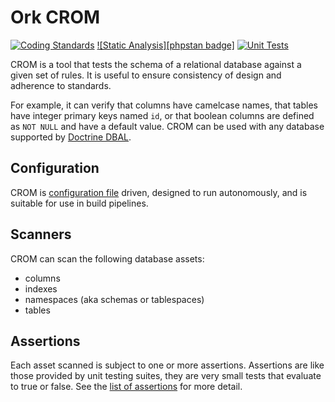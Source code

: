 # Ork CROM

[![Coding Standards][phpcs badge]][phpcs] [![Static Analysis][phpstan badge]][phpstan] [![Unit Tests][unit test badge]][unit test]

CROM is a tool that tests the schema of a relational database against a given
set of rules. It is useful to ensure consistency of design and adherence to
standards.

For example, it can verify that columns have camelcase names, that tables have
integer primary keys named `id`, or that boolean columns are defined as `NOT
NULL` and have a default value. CROM can be used with any database supported by
[Doctrine DBAL][dbal].

## Configuration

CROM is [configuration file](docs/Configuration.md) driven, designed to run autonomously, and is
suitable for use in build pipelines.

## Scanners

CROM can scan the following database assets:

* columns
* indexes
* namespaces (aka schemas or tablespaces)
* tables

## Assertions

Each asset scanned is subject to one or more assertions. Assertions are like
those provided by unit testing suites, they are very small tests that evaluate
to true or false. See the [list of assertions](docs/Assertions.md) for more detail.

[phpcs badge]: https://github.com/AlexHowansky/ork-crom/actions/workflows/phpcs.yml/badge.svg?branch=dev
[phpcs]: https://github.com/AlexHowansky/ork-crom/actions/workflows/phpcs.yml?query=branch%3Adev
[phpstan]: https://github.com/AlexHowansky/ork-crom/actions/workflows/phpstan.yml/badge.svg?branch=dev
[phpstan]: https://github.com/AlexHowansky/ork-crom/actions/workflows/phpstan.yml?query=branch%3Adev
[unit test badge]: https://github.com/AlexHowansky/ork-crom/actions/workflows/test-unit.yml/badge.svg?branch=dev
[unit test]: https://github.com/AlexHowansky/ork-crom/actions/workflows/test-unit.yml?query=branch%3Adev
[dbal]: https://www.doctrine-project.org/projects/doctrine-dbal/en/latest/reference/introduction.html
